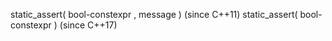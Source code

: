 
static_assert( bool-constexpr , message )	(since C++11)
static_assert( bool-constexpr )			(since C++17)
